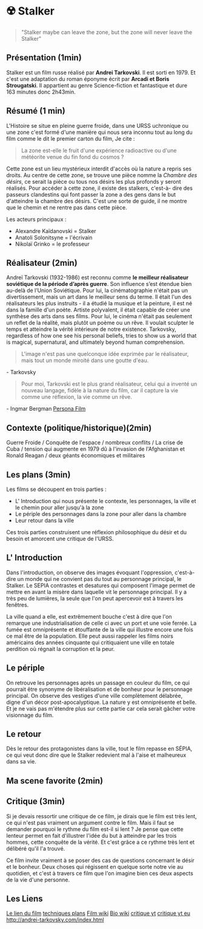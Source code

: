 # ☢️ Stalker 

>"Stalker maybe can leave the zone, but the zone will never leave the Stalker"

## Présentation (1min)

Stalker est un film russe réalisé par **Andrei Tarkovski**. Il est sorti en 1979.
Et c'est une adaptation du roman éponyme écrit par **Arcadi et Boris Strougatski**. Il appartient au genre Science-fiction et fantastique et dure 163 minutes donc 2h43min.

## Résumé  (1 min)

L'Histoire se situe en pleine guerre froide, dans une URSS uchronique ou une zone c'est formé d'une manière qui nous sera inconnu tout au long du film comme le dit le premier carton du film, Je cite :
> La zone est-elle le fruit d'une expérience radioactive ou d'une météorite venue du fin fond du cosmos ?

Cette zone est un lieu mystérieux interdit d'accès où la nature a repris ses droits. Au centre de cette zone, se trouve une pièce nomme la *Chambre des désirs*, ce serait la pièce ou tous nos désirs les plus profonds y seront réalisés. Pour accéder à cette zone, il existe des stalkers, c'est-à- dire des passeurs clandestins qui font passer la zone a des gens dans le but d'atteindre la chambre des désirs. C'est une sorte de guide, il ne montre que le chemin et ne rentre pas dans cette pièce.

Les acteurs principaux :
* Alexandre Kaïdanovski = Stalker
* Anatoli Solonitsyne = l'écrivain
* Nikolaï Grinko = le professeur

## Réalisateur (2min)

Andreï Tarkovski (1932-1986) est reconnu comme **le meilleur réalisateur soviétique de la période d’après guerre**. Son influence s’est étendue bien au-delà de l’Union Soviétique. Pour lui, la cinématographie n'était pas un divertissement, mais un art dans le meilleur sens du terme. Il était l'un des réalisateurs les plus instruits - il a étudié la musique et la peinture, il est né dans la famille d'un poète. Artiste polyvalent, il était capable de créer une synthèse des arts dans ses films. Pour lui, le cinéma n'était pas seulement un reflet de la réalité, mais plutôt un poème ou un rêve. Il voulait sculpter le temps et atteindre la vérité intérieure de notre existence. Tarkovsky, regardless of how one see his personal beliefs, tries to show us a world that is magical, supernatural, and ultimately beyond human comprehension.

> L'image n'est pas une quelconque idée exprimée par le réalisateur, mais tout un monde miroité dans une goutte d'eau.

\- Tarkovsky

> Pour moi, Tarkovski est le plus grand réalisateur, celui qui a inventé un nouveau langage, fidèle à la nature du film, car il capture la vie comme une réflexion, la vie comme un rêve.

\- Ingmar Bergman  [Persona Film](https://www.youtube.com/watch?v=6HNGeaqgpmI)

## Contexte (politique/historique)(2min)

Guerre Froide / Conquête de l'espace / nombreux conflits / La crise de Cuba / tension qui augmente en 1979 dû à l'invasion de l'Afghanistan et Ronald Reagan / deux géants économiques et militaires

## Les plans (3min)

Les films se découpent en trois parties :
- L' Introduction qui nous présente le contexte, les personnages, la ville et le chemin pour aller jusqu'à la zone
-  Le périple des personnages dans la zone pour aller dans la chambre
-  Leur retour dans la ville

Ces trois parties construisent une réflexion philosophique du désir et du besoin et amorcent une critique de l'URSS.

## L' Introduction

Dans l'introduction, on observe des images évoquant l'oppression, c'est-à- dire un monde qui ne convient pas du tout au personnage principal, le Stalker.
Le  SEPIA contrastes et desatures qui composent l'image permet de mettre en avant la misère dans laquelle vit le personnage principal. Il y a très peu de lumières, la seule que l'on peut apercevoir est à travers les fenêtres.

La ville quand a elle, est extrêmement bouche c'est à dire que l'on remarque une industrialisation de celle ci avec un port et une voie ferrée. La fumée est omniprésente et étouffante de la ville qui illustre encore une fois ce mal être de la population. Elle peut aussi rappeler les films noirs américains des années cinquante qui critiquaient une ville en totale perdition où régnait la corruption et la peur.

## Le périple

On retrouve les personnages après un passage en couleur du film, ce qui pourrait être synonyme de libéralisation et de bonheur pour le personnage principal. On observe des vestiges d'une ville complètement délabrée, digne d'un décor post-apocalyptique. La nature y est omniprésente et belle.
Et je ne vais pas m'étendre plus sur cette partie car cela serait gâcher votre visionnage du film.

## Le retour

Dès le retour des protagonistes dans la ville, tout le film repasse en SÉPIA, ce qui veut donc dire que le Stalker redevient mal à l'aise et malheureux dans sa vie.

## Ma scene favorite (2min)



## Critique (3min)

Si je devais ressortir une critique de ce film, je dirais que le film est très lent, ce qui n'est pas vraiment un argument contre le film. Mais il faut se demander pourquoi le rythme du film est-il si lent ? Je pense que cette lenteur permet en fait d'illustrer l'idée du but à atteindre par les trois hommes, cette conquête de la vérité. Et c'est grâce a ce rythme très lent et délibéré qu'il l'a trouvé.

Ce film invite vraiment à se poser des cas de questions concernant le désir et le bonheur. Deux choses qui régissent en quelque sorte notre vie au quotidien, et c'est à travers ce film que l'on imagine bien ces deux aspects de la vie d'une personne.  


## Les Liens 

[Le lien du film](https://www.youtube.com/watch?v=TGRDYpCmMcM)
[techniques plans](https://www.studiobinder.com/blog/5-film-techniques-you-can-learn-from-andrei-tarkovsky-right-now/)
[Film wiki](https://fr.wikipedia.org/wiki/Stalker_(film,_1979))
[Bio wiki](https://fr.wikipedia.org/wiki/Andre%C3%AF_Tarkovski)
[critique yt](https://www.youtube.com/watch?v=G5I_gqd-J4E)
[critique yt eu](https://www.youtube.com/watch?v=aNR1wZpybP0)
http://andrei-tarkovsky.com/index.html